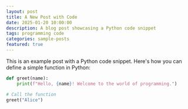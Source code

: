 ```yaml
---
layout: post
title: A New Post with Code
date: 2025-01-20 10:00:00
description: A blog post showcasing a Python code snippet
tags: programming code
categories: sample-posts
featured: true
---
```


This is an example post with a Python code snippet. Here's how you can define a simple function in Python:

```python
def greet(name):
    print(f"Hello, {name}! Welcome to the world of programming.")

# Call the function
greet("Alice")
```
